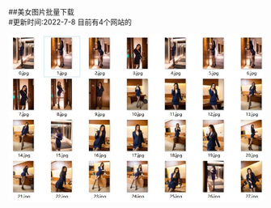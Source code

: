 ##美女图片批量下载  
#更新时间:2022-7-8   目前有4个网站的


![Image of Yaktocat](https://raw.githubusercontent.com/php737/beauty/main/images/meinv.jpg)
